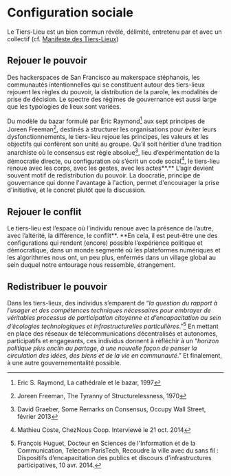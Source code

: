 # Configuration sociale

Le Tiers-Lieu est un bien commun révélé, délimité, entretenu par et avec un collectif \(cf. [Manifeste des Tiers-Lieux](http://movilab.org/index.php?title=Le_manifeste_des_Tiers_Lieux)\)

## **Rejouer le pouvoir**

Des hackerspaces de San Francisco au makerspace stéphanois, les communautés intentionnelles qui se constituent autour des tiers-lieux rejouent les règles du pouvoir, la distribution de la parole, les modalités de prise de décision. Le spectre des régimes de gouvernance est aussi large que les typologies de lieux sont variées.

Du modèle du bazar formulé par Éric Raymond[^1] aux sept principes de Joreen Freeman[^2], destinés à structurer les organisations pour éviter leurs dysfonctionnements, le tiers-lieu rejoue les principes, les valeurs et les objectifs qui confèrent son unité au groupe. Qu’il soit héritier d’une tradition anarchiste où le consensus est règle absolue[^3], lieu d’expérimentation de la démocratie directe, ou configuration où s’écrit un code social[^4], le tiers-lieu renoue avec les corps, avec les gestes, avec les actes**.** L’agir devient souvent motif de redistribution du pouvoir. La doocratie, principe de gouvernance qui donne l'avantage à l'action, permet d'encourager la prise d'initiative, et le concret plutôt que la discussion.

## **Rejouer le conflit**

Le tiers-lieu est l’espace où l’individu renoue avec la présence de l’autre, avec l’altérité, la différence, le conflit**. **En cela, il est peut-être une des configurations qui rendent \(encore\) possible l’expérience politique et démocratique, dans un monde segmenté où les plateformes numériques et les algorithmes nous ont, un peu plus, enfermés dans un village global au sein duquel notre entourage nous ressemble, étrangement.

## **Redistribuer le pouvoir**

Dans les tiers-lieux, des individus s’emparent de “_la question du rapport à l’usager et des compétences techniques nécessaires pour embrayer de véritables processus de participation citoyenne et d’encapacitation au sein d’écologies technologiques et infrastructurelles particulières_.”[^5] En mettant en place des réseaux de télécommunications décentralisés et autonomes, participatifs et engageants, ces individus donnent à réfléchir à un “_horizon politique plus enclin au partage, à une nouvelle façon de penser la circulation des idées, des biens et de la vie en communauté_.” Et finalement, à une autre gouvernementalité possible. 

[^1]: Eric S. Raymond, La cathédrale et le bazar, 1997

[^2]: Joreen Freeman, The Tyranny of Structurelessness, 1970

[^3]: David Graeber, Some Remarks on Consensus, Occupy Wall Street, février 2013

[^4]: Mathieu Coste, ChezNous Coop. Interviewé le 21 oct. 2014

[^5]: François Huguet, Docteur en Sciences de l'Information et de la Communication, Telecom ParisTech, Recoudre la ville avec du sans fil : Dispositifs d’encapacitation des publics et discours d’infrastructures participatives, 10 avr. 2014.

